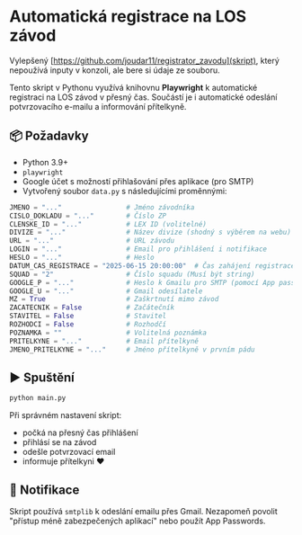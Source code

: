 # Automatická registrace na LOS závod

Vylepšený [https://github.com/joudar11/registrator_zavodu](skript), který nepoužívá inputy v konzoli, ale bere si údaje ze souboru.

Tento skript v Pythonu využívá knihovnu **Playwright** k automatické registraci na LOS závod v přesný čas. Součástí je i automatické odeslání potvrzovacího e-mailu a informování přítelkyně.

## 📦 Požadavky

- Python 3.9+
- `playwright`
- Google účet s možností přihlašování přes aplikace (pro SMTP)
- Vytvořený soubor `data.py` s následujícími proměnnými:

```python
JMENO = "..."                # Jméno závodníka
CISLO_DOKLADU = "..."        # Číslo ZP
CLENSKE_ID = "..."           # LEX ID (volitelné)
DIVIZE = "..."               # Název divize (shodný s výběrem na webu)
URL = "..."                  # URL závodu
LOGIN = "..."                # Email pro přihlášení i notifikace
HESLO = "..."                # Heslo
DATUM_CAS_REGISTRACE = "2025-06-15 20:00:00"  # Čas zahájení registrace nebo None, pokud má registrace proběhnout okamžitě
SQUAD = "2"                  # Číslo squadu (Musí být string)
GOOGLE_P = "..."             # Heslo k Gmailu pro SMTP (pomocí App passwords funkce v Google účtu)
GOOGLE_U = "..."             # Gmail odesílatele
MZ = True                    # Zaškrtnutí mimo závod
ZACATECNIK = False           # Začátečník
STAVITEL = False             # Stavitel
ROZHODCI = False             # Rozhodčí
POZNAMKA = ""                # Volitelná poznámka
PRITELKYNE = "..."           # Email přítelkyně
JMENO_PRITELKYNE = "..."     # Jméno přítelkyně v prvním pádu
```

## ▶️ Spuštění

```bash
python main.py
```

Při správném nastavení skript:
- počká na přesný čas přihlášení
- přihlásí se na závod
- odešle potvrzovací email
- informuje přítelkyni ❤️

## 📧 Notifikace

Skript používá `smtplib` k odeslání emailu přes Gmail. Nezapomeň povolit "přístup méně zabezpečených aplikací" nebo použít App Passwords.
